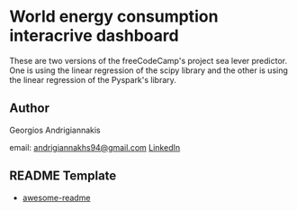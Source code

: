 # World energy consumption interacrive dashboard

These are two versions of the freeCodeCamp's project sea lever predictor. One is using the linear regression of the scipy library and the other is using the linear regression of the Pyspark's library.



## Author

Georgios Andrigiannakis

 email: andrigiannakhs94@gmail.com
[LinkedIn](https://www.linkedin.com/in/georgios-andrigiannakis-9890a018a/)


## README Template
* [awesome-readme](https://github.com/matiassingers/awesome-readme)


